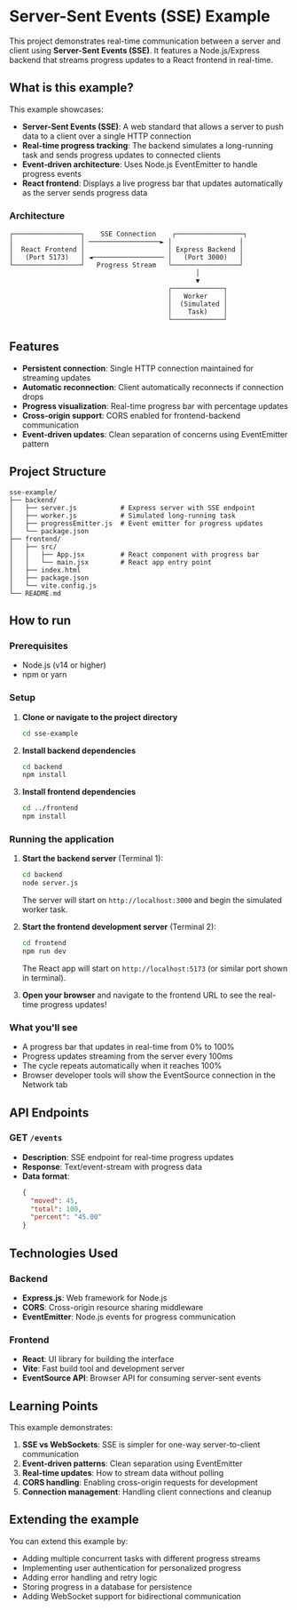 # Server-Sent Events (SSE) Example

This project demonstrates real-time communication between a server and client using **Server-Sent Events (SSE)**. It features a Node.js/Express backend that streams progress updates to a React frontend in real-time.

## What is this example?

This example showcases:

- **Server-Sent Events (SSE)**: A web standard that allows a server to push data to a client over a single HTTP connection
- **Real-time progress tracking**: The backend simulates a long-running task and sends progress updates to connected clients
- **Event-driven architecture**: Uses Node.js EventEmitter to handle progress events
- **React frontend**: Displays a live progress bar that updates automatically as the server sends progress data

### Architecture

```
┌─────────────────┐    SSE Connection    ┌─────────────────┐
│                 │ ──────────────────► │                 │
│  React Frontend │                     │ Express Backend │
│   (Port 5173)   │ ◄────────────────── │   (Port 3000)   │
└─────────────────┘   Progress Stream   └─────────────────┘
                                               │
                                               ▼
                                        ┌─────────────┐
                                        │   Worker    │
                                        │  (Simulated │
                                        │    Task)    │
                                        └─────────────┘
```

## Features

- **Persistent connection**: Single HTTP connection maintained for streaming updates
- **Automatic reconnection**: Client automatically reconnects if connection drops
- **Progress visualization**: Real-time progress bar with percentage updates
- **Cross-origin support**: CORS enabled for frontend-backend communication
- **Event-driven updates**: Clean separation of concerns using EventEmitter pattern

## Project Structure

```
sse-example/
├── backend/
│   ├── server.js           # Express server with SSE endpoint
│   ├── worker.js           # Simulated long-running task
│   ├── progressEmitter.js  # Event emitter for progress updates
│   └── package.json
├── frontend/
│   ├── src/
│   │   ├── App.jsx         # React component with progress bar
│   │   └── main.jsx        # React app entry point
│   ├── index.html
│   ├── package.json
│   └── vite.config.js
└── README.md
```

## How to run

### Prerequisites

- Node.js (v14 or higher)
- npm or yarn

### Setup

1. **Clone or navigate to the project directory**
   ```bash
   cd sse-example
   ```

2. **Install backend dependencies**
   ```bash
   cd backend
   npm install
   ```

3. **Install frontend dependencies**
   ```bash
   cd ../frontend
   npm install
   ```

### Running the application

1. **Start the backend server** (Terminal 1):
   ```bash
   cd backend
   node server.js
   ```
   
   The server will start on `http://localhost:3000` and begin the simulated worker task.

2. **Start the frontend development server** (Terminal 2):
   ```bash
   cd frontend
   npm run dev
   ```
   
   The React app will start on `http://localhost:5173` (or similar port shown in terminal).

3. **Open your browser** and navigate to the frontend URL to see the real-time progress updates!

### What you'll see

- A progress bar that updates in real-time from 0% to 100%
- Progress updates streaming from the server every 100ms
- The cycle repeats automatically when it reaches 100%
- Browser developer tools will show the EventSource connection in the Network tab

## API Endpoints

### GET `/events`
- **Description**: SSE endpoint for real-time progress updates
- **Response**: Text/event-stream with progress data
- **Data format**: 
  ```json
  {
    "moved": 45,
    "total": 100,
    "percent": "45.00"
  }
  ```

## Technologies Used

### Backend
- **Express.js**: Web framework for Node.js
- **CORS**: Cross-origin resource sharing middleware
- **EventEmitter**: Node.js events for progress communication

### Frontend  
- **React**: UI library for building the interface
- **Vite**: Fast build tool and development server
- **EventSource API**: Browser API for consuming server-sent events

## Learning Points

This example demonstrates:

1. **SSE vs WebSockets**: SSE is simpler for one-way server-to-client communication
2. **Event-driven patterns**: Clean separation using EventEmitter
3. **Real-time updates**: How to stream data without polling
4. **CORS handling**: Enabling cross-origin requests for development
5. **Connection management**: Handling client connections and cleanup

## Extending the example

You can extend this example by:

- Adding multiple concurrent tasks with different progress streams
- Implementing user authentication for personalized progress
- Adding error handling and retry logic
- Storing progress in a database for persistence
- Adding WebSocket support for bidirectional communication
